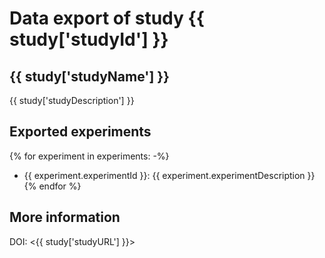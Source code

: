 # Data export of study {{ study['studyId'] }}

## {{ study['studyName'] }}

{{ study['studyDescription'] }}

## Exported experiments

{% for experiment in experiments: -%}
- {{ experiment.experimentId }}: {{ experiment.experimentDescription }}
{% endfor %}
## More information

DOI: <{{ study['studyURL'] }}>
